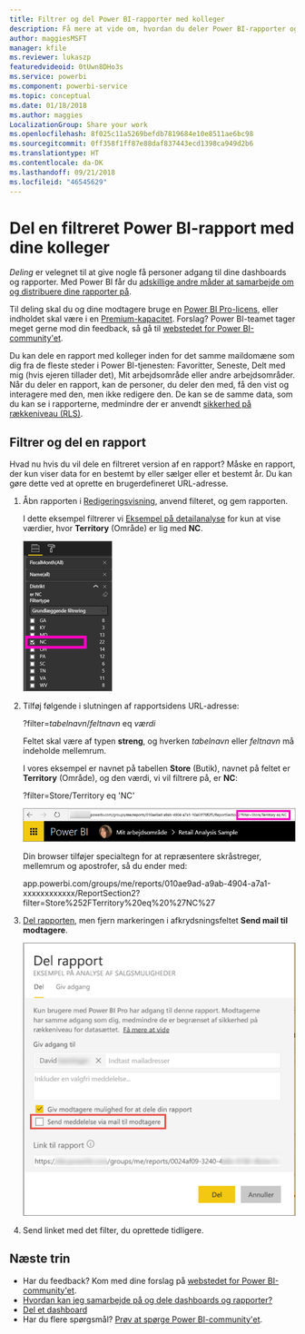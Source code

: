 ```yaml
---
title: Filtrer og del Power BI-rapporter med kolleger
description: Få mere at vide om, hvordan du deler Power BI-rapporter og filtrerede rapporter med kolleger i din organisation.
author: maggiesMSFT
manager: kfile
ms.reviewer: lukaszp
featuredvideoid: 0tUwn8DHo3s
ms.service: powerbi
ms.component: powerbi-service
ms.topic: conceptual
ms.date: 01/18/2018
ms.author: maggies
LocalizationGroup: Share your work
ms.openlocfilehash: 8f025c11a5269befdb7819684e10e8511ae6bc98
ms.sourcegitcommit: 0ff358f1ff87e88daf837443ecd1398ca949d2b6
ms.translationtype: HT
ms.contentlocale: da-DK
ms.lasthandoff: 09/21/2018
ms.locfileid: "46545629"
---
```

# <a name="share-a-filtered-power-bi-report-with-your-coworkers"></a>Del en filtreret Power BI-rapport med dine kolleger
*Deling* er velegnet til at give nogle få personer adgang til dine dashboards og rapporter. Med Power BI får du [adskillige andre måder at samarbejde om og distribuere dine rapporter på](service-how-to-collaborate-distribute-dashboards-reports.md).

Til deling skal du og dine modtagere bruge en [Power BI Pro-licens](service-free-vs-pro.md), eller indholdet skal være i en [Premium-kapacitet](service-premium.md). Forslag? Power BI-teamet tager meget gerne mod din feedback, så gå til [webstedet for Power BI-community'et](https://community.powerbi.com/).

Du kan dele en rapport med kolleger inden for det samme maildomæne som dig fra de fleste steder i Power BI-tjenesten: Favoritter, Seneste, Delt med mig (hvis ejeren tillader det), Mit arbejdsområde eller andre arbejdsområder. Når du deler en rapport, kan de personer, du deler den med, få den vist og interagere med den, men ikke redigere den. De kan se de samme data, som du kan se i rapporterne, medmindre der er anvendt [sikkerhed på rækkeniveau (RLS)](service-admin-rls.md). 

## <a name="filter-and-share-a-report"></a>Filtrer og del en rapport
Hvad nu hvis du vil dele en filtreret version af en rapport? Måske en rapport, der kun viser data for en bestemt by eller sælger eller et bestemt år. Du kan gøre dette ved at oprette en brugerdefineret URL-adresse.

1. Åbn rapporten i [Redigeringsvisning](consumer/end-user-reading-view.md), anvend filteret, og gem rapporten.
   
   I dette eksempel filtrerer vi [Eksempel på detailanalyse](sample-tutorial-connect-to-the-samples.md) for kun at vise værdier, hvor **Territory** (Område) er lig med **NC**.
   
   ![Ruden Rapportfilter](media/service-share-reports/power-bi-filter-report2.png)
2. Tilføj følgende i slutningen af rapportsidens URL-adresse:
   
   ?filter=*tabelnavn*/*feltnavn* eq *værdi*
   
    Feltet skal være af typen **streng**, og hverken *tabelnavn* eller *feltnavn* må indeholde mellemrum.
   
   I vores eksempel er navnet på tabellen **Store** (Butik), navnet på feltet er **Territory** (Område), og den værdi, vi vil filtrere på, er **NC**:
   
    ?filter=Store/Territory eq 'NC'
   
   ![URL-adresse til filtreret rapport](media/service-share-reports/power-bi-filter-url3.png)
   
   Din browser tilføjer specialtegn for at repræsentere skråstreger, mellemrum og apostrofer, så du ender med:
   
   app.powerbi.com/groups/me/reports/010ae9ad-a9ab-4904-a7a1-xxxxxxxxxxxx/ReportSection2?filter=Store%252FTerritory%20eq%20%27NC%27

3. [Del rapporten](service-share-dashboards.md), men fjern markeringen i afkrydsningsfeltet **Send mail til modtagere**. 

    ![Dialogboksen Deling af rapport](media/service-share-reports/power-bi-share-report-dialog.png)

4. Send linket med det filter, du oprettede tidligere.

## <a name="next-steps"></a>Næste trin
* Har du feedback? Kom med dine forslag på [webstedet for Power BI-community'et](https://community.powerbi.com/).
* [Hvordan kan jeg samarbejde på og dele dashboards og rapporter?](service-how-to-collaborate-distribute-dashboards-reports.md)
* [Del et dashboard](service-share-dashboards.md)
* Har du flere spørgsmål? [Prøv at spørge Power BI-community'et](http://community.powerbi.com/).

